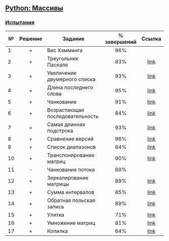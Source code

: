 ## [Python: Массивы](https://ru.hexlet.io/courses/python-lists)

### [Испытания](https://ru.hexlet.io/courses/python-lists#challenges)

№  |Решение| Задание                        | % завершений| Ссылка |
---|:-----:|--------------------------------|:-----------:|:------:|
1  | +     |Вес Хэмминга                    |96%          |        |
2  | +     |Треугольник Паскаля             |83%          |  [link](https://ru.hexlet.io/code_reviews/207801)|
3  | +     |Увеличение двумерного списка    |93%          |  [link](https://ru.hexlet.io/code_reviews/207258)|
4  | +     |Длина последнего слова          |95%          |  [link](https://ru.hexlet.io/code_reviews/206988)|
5  | +     |Чанкование                      |91%          |  [link](https://ru.hexlet.io/code_reviews/207815)|
6  | +     |Возрастающая последовательность |84%          |  [link](https://ru.hexlet.io/code_reviews/206985)|
7  | +     |Самая длинная подстрока         |93%          |  [link](https://ru.hexlet.io/code_reviews/210503)|
8  | +     |Сравнение версий                |96%          |  [link](https://ru.hexlet.io/code_reviews/210099)|
9  | +     |Список диапазонов               |84%          |  [link](https://ru.hexlet.io/code_reviews/214092)|
10 | +     |Транспонирование матриц         |90%          |  [link](https://ru.hexlet.io/code_reviews/214035)|
11 | -     |Чанкование потока               |69%          |
12 | +     |Зеркалирование матрицы          |89%          |  [link](https://ru.hexlet.io/code_reviews/246481)|
13 | +     |Сумма интервалов                |85%          |  [link](https://ru.hexlet.io/code_reviews/247675)|
14 | +     |Обратная польская запись        |89%          |  [link](https://ru.hexlet.io/code_reviews/246115)|
15 | +     |Улитка                          |71%          |  [link](https://ru.hexlet.io/code_reviews/246458)|
16 | +     |Умножение матриц                |81%          |  [link](https://ru.hexlet.io/code_reviews/247024)|
17 | +     |Копилка                         |64%          |  [link](https://ru.hexlet.io/code_reviews/243842)|
